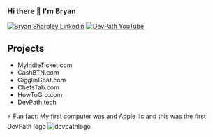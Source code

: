 ### Hi there 👋 I'm Bryan 

[![Bryan Sharpley Linkedin](https://img.shields.io/badge/LinkedIn-0077B5?style=for-the-badge&logo=linkedin&logoColor=white)](https://www.linkedin.com/in/bsharpley/)
[![DevPath YouTube](https://img.shields.io/badge/YouTube-FF0000?style=for-the-badge&logo=youtube&logoColor=white)](https://www.youtube.com/channel/UCpprazufqp6UCSqwCv2ua6g)



## Projects

- MyIndieTicket.com
- CashBTN.com
- GigglinGoat.com
- ChefsTab.com
- HowToGro.com
- DevPath.tech



⚡ Fun fact: My first computer was and Apple IIc and this was the first DevPath logo ![devpathlogo](https://user-images.githubusercontent.com/17731807/185766107-8dd13f16-5fe8-446e-989a-fb7196af46d8.png)
